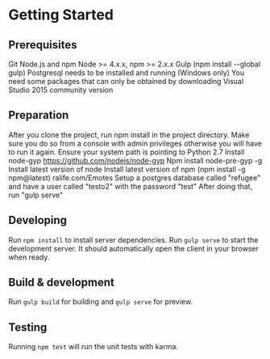 # Getting Started

## Prerequisites

Git
Node.js and npm Node >= 4.x.x, npm >= 2.x.x
Gulp (npm install --global gulp)
Postgresql needs to be installed and running
(Windows only) You need some packages that can only be obtained by downloading Visual Studio 2015 community version

## Preparation
After you clone the project, run npm install in the project directory. Make sure you do so from a console with admin privileges otherwise you will have to run it again.
Ensure your system path is pointing to Python 2.7
Install node-gyp https://github.com/nodejs/node-gyp
Npm install node-pre-gyp -g
Install latest version of node
Install latest version of npm (npm install -g npm@latest)
ralife.com/Emotes
Setup a postgres database called "refugee" and have a user called "testo2" with the password "test"
After doing that, run "gulp serve" 

## Developing

Run `npm install` to install server dependencies.
Run `gulp serve` to start the development server. It should automatically open the client in your browser when ready.

## Build & development

Run `gulp build` for building and `gulp serve` for preview.

## Testing

Running `npm test` will run the unit tests with karma.


